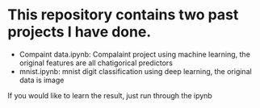 # This repository contains two past projects I have done.
- Compaint data.ipynb: Compalaint project using machine learning, the original features are all chatigorical predictors
- mnist.ipynb: mnist digit classification using deep learning, the original data is image

If you would like to learn the result, just run through the ipynb
